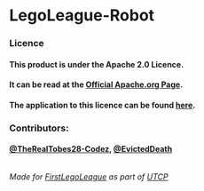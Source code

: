 # LegoLeague-Robot

### Licence

#### This product is under the Apache 2.0 Licence. 
#### It can be read at the [Official Apache.org Page](https://www.apache.org/licenses/LICENSE-2.0).
#### The application to this licence can be found [here](https://github.com/TheRealTobes28-Codez/LegoLeague-Robot/blob/main/LICENCE).

### Contributors:

#### [@TheRealTobes28-Codez](https://linktr.ee/Tobez), [@EvictedDeath](https://github.com)

######

###### Made for [FirstLegoLeague](https://www.firstlegoleague.org/) as part of [UTCP](https://utcportsmouth.org)